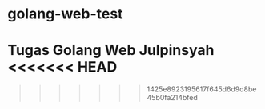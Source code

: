 # golang-web-test

Tugas Golang Web Julpinsyah
<<<<<<< HEAD
=======



>>>>>>> 1425e8923195617f645d6d9d8be45b0fa214bfed
